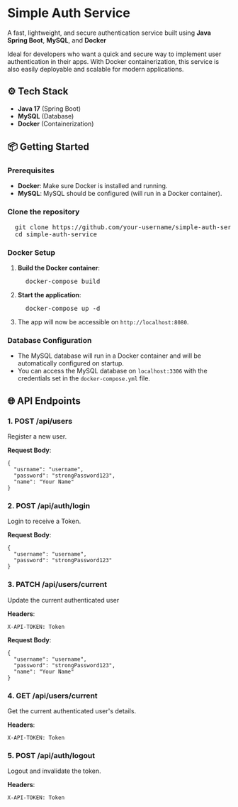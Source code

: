 <h1>Simple Auth Service</h1><p>A fast, lightweight, and secure authentication service built using <strong>Java Spring Boot</strong>, <strong>MySQL</strong>, and <strong>Docker</strong></p><p>Ideal for developers who want a quick and secure way to implement user authentication in their apps. With Docker containerization, this service is also easily deployable and scalable for modern applications.</p><h2>⚙️ Tech Stack</h2><ul><li><strong>Java 17</strong> (Spring Boot)</li><li><strong>MySQL</strong> (Database)</li><li><strong>Docker</strong> (Containerization)</li></ul><h2>📦 Getting Started</h2><h3>Prerequisites</h3><ul><li><strong>Docker</strong>: Make sure Docker is installed and running.</li><li><strong>MySQL</strong>: MySQL should be configured (will run in a Docker container).</li></ul><h3>Clone the repository</h3><pre>
  git clone https://github.com/your-username/simple-auth-service.git
  cd simple-auth-service
</pre>
<h3>Docker Setup</h3><ol><li><strong>Build the Docker container</strong>:<pre>
  docker-compose build
</pre></li><li><strong>Start the application</strong>:<pre class="!overflow-visible">
  docker-compose up -d
</pre></li><li>The app will now be accessible on <code>http://localhost:8080</code>.</li></ol><h3>Database Configuration</h3><ul><li>The MySQL database will run in a Docker container and will be automatically configured on startup.</li><li>You can access the MySQL database on <code>localhost:3306</code> with the credentials set in the <code>docker-compose.yml</code> file.</li></ul><h2>🌐 API Endpoints</h2><h3>1. <strong>POST /api/users</strong></h3><p>Register a new user.</p><p><strong>Request Body</strong>:</p><pre class="!overflow-visible"><div class="contain-inline-size rounded-md border-[0.5px] border-token-border-medium relative bg-token-sidebar-surface-primary dark:bg-gray-950"><div class="overflow-y-auto p-4" dir="ltr"><code class="!whitespace-pre hljs language-json"><span class="hljs-punctuation">{</span>
  <span class="hljs-attr">"usrname"</span><span class="hljs-punctuation">:</span> <span class="hljs-string">"username"</span><span class="hljs-punctuation">,</span>
  <span class="hljs-attr">"password"</span><span class="hljs-punctuation">:</span> <span class="hljs-string">"strongPassword123"</span><span class="hljs-punctuation">,</span>
  <span class="hljs-attr">"name"</span><span class="hljs-punctuation">:</span> <span class="hljs-string">"Your Name"</span>
<span class="hljs-punctuation">}</span>
</code></div></div></pre><h3>2. <strong>POST /api/auth/login</strong></h3><p>Login to receive a Token.</p><p><strong>Request Body</strong>:</p><pre class="!overflow-visible"><div class="contain-inline-size rounded-md border-[0.5px] border-token-border-medium relative bg-token-sidebar-surface-primary dark:bg-gray-950"><div class="overflow-y-auto p-4" dir="ltr"><code class="!whitespace-pre hljs language-json"><span class="hljs-punctuation">{</span>
  <span class="hljs-attr">"username"</span><span class="hljs-punctuation">:</span> <span class="hljs-string">"username"</span><span class="hljs-punctuation">,</span>
  <span class="hljs-attr">"password"</span><span class="hljs-punctuation">:</span> <span class="hljs-string">"strongPassword123"</span>
<span class="hljs-punctuation">}</span>
</code></div></div></pre><h3>3. <strong>PATCH /api/users/current</strong></h3><p>Update the current authenticated user</p><p><strong>Headers</strong>:</p><pre class="!overflow-visible"><div class="contain-inline-size rounded-md border-[0.5px] border-token-border-medium relative bg-token-sidebar-surface-primary dark:bg-gray-950"><div class="overflow-y-auto p-4" dir="ltr"><code class="!whitespace-pre hljs language-makefile"><span class="hljs-section">X-API-TOKEN: Token</span>
</code></div></div></pre><p><strong>Request Body</strong>:</p><pre class="!overflow-visible"><div class="contain-inline-size rounded-md border-[0.5px] border-token-border-medium relative bg-token-sidebar-surface-primary dark:bg-gray-950"><div class="overflow-y-auto p-4" dir="ltr"><code class="!whitespace-pre hljs language-json"><span class="hljs-punctuation">{</span>
  <span class="hljs-attr">"username"</span><span class="hljs-punctuation">:</span> <span class="hljs-string">"username"</span><span class="hljs-punctuation">,</span>
  <span class="hljs-attr">"password"</span><span class="hljs-punctuation">:</span> <span class="hljs-string">"strongPassword123"</span><span class="hljs-punctuation">,</span>
  <span class="hljs-attr">"name"</span><span class="hljs-punctuation">:</span> <span class="hljs-string">"Your Name"</span>
<span class="hljs-punctuation">}</span>
</code></div></div></pre><h3>4. <strong>GET /api/users/current</strong></h3><p>Get the current authenticated user's details.</p><p><strong>Headers</strong>:</p><pre class="!overflow-visible"><div class="contain-inline-size rounded-md border-[0.5px] border-token-border-medium relative bg-token-sidebar-surface-primary dark:bg-gray-950"><div class="overflow-y-auto p-4" dir="ltr"><code class="!whitespace-pre hljs language-makefile"><span class="hljs-section">X-API-TOKEN: Token</span>
</code></div></div></pre></pre><h3>5. <strong>POST /api/auth/logout</strong></h3><p>Logout and invalidate the token.</p><p><strong>Headers</strong>:</p><pre class="!overflow-visible"><div class="contain-inline-size rounded-md border-[0.5px] border-token-border-medium relative bg-token-sidebar-surface-primary dark:bg-gray-950"><div class="overflow-y-auto p-4" dir="ltr"><code class="!whitespace-pre hljs language-makefile"><span class="hljs-section">X-API-TOKEN: Token</span>
</code></div></div></pre>
